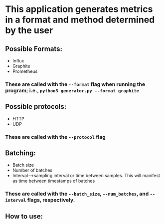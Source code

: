 # This application generates metrics in a format and method determined by the user

## Possible Formats:
* Influx
* Graphite
* Prometheus
### These are called with the `--format` flag when running the program; i.e., `python3 generator.py --format graphite`

## Possible protocols:
* HTTP
* UDP

### These are called with the `--protocol` flag
## Batching:
* Batch size
* Number of batches
* Interval-->sampling interval or time between samples.  This will manifest as time between timestamps of batches

### These are called with the `--batch_size`, `--num_batches`, and `--interval` flags, respectively.

## How to use:
    